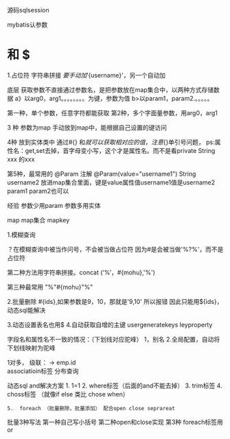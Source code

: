 源码sqlsession

mybatis认参数

#		和		$
1.占位符				字符串拼接
$要手动加'${username}'，另一个自动加

底层
获取参数不直接通过参数名，是把参数放在map集合中，以两种方式存储数据
a》以arg0，arg1。。。。。。。。为键，参数为值
b>以param1，param2.。。。。。

第一种，单个参数，任意字符都能获取
第2种，多个字面量参数，用arg0，arg1

3 种  参数为map
手动放到map中，能根据自己设置的键访问

4种 
放到实体类中
 通过#{} 和${}就可以获取相对应的值，注意${}单引号问题，
ps:属性名：get,set去掉，首字母变小写，这个才是属性名。而不是看private String xxx 的xxx

第5种，最常用的
@Param 注解 
@Param(value="username1") String username2 
放进map集合里面，键是value属性值username1值是username2
param1 param2也可以

经验
参数少用param
参数多用实体

map
map集合
mapkey

1.模糊查询

？在模糊查询中被当作问号，不会被当做占位符
因为#是会被当做'%?%'，而不是占位符

第二种方法用字符串拼接。concat (‘%’，#{mohu},'%')

第三种最常用 	"%"#{mohu}"%"

2.批量删除
#{ids},如果参数是9，10，那就是'9,10'
所以报错
因此只能用${ids}，动态sql能解决

3.动态设置表名也用$
4.自动获取自增的主键
	usergeneratekeys
leyproperty

字段名和属性名不一致的情况：（下划线对应驼峰）
1，别名
2.全局配置，自动将下划线映射为驼峰

1对多，
	级联：	  ->  emp.id  
	associatioin标签
	分布查询

动态sql 
	and解决方案
	1.	1=1
	2.	where标签（后面的and不能去掉）
	3.	trim标签
	4.	choss标签	（就像if else  类比 chose when）

	5.	foreach	（批量删除，批量添加）	配合open close seprareat

批量3种写法
	第一种自己写小括号
	第二种open和close实现
	第3种	foreach标签用 or